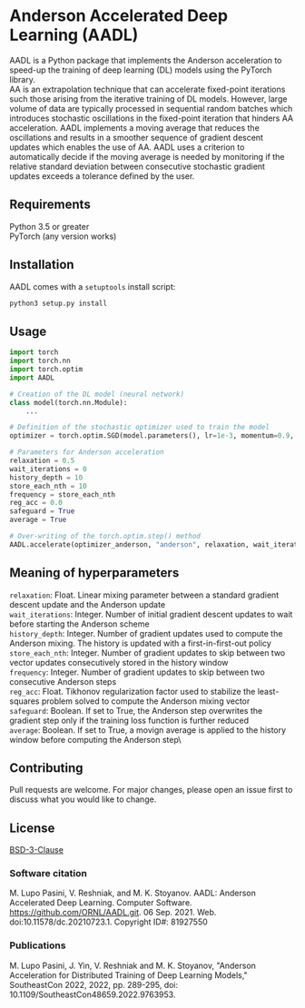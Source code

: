 # Anderson Accelerated Deep Learning (AADL)

AADL is a Python package that implements the Anderson acceleration to speed-up the training of deep learning (DL) models using the PyTorch library.\
AA is an extrapolation technique that can accelerate fixed-point iterations such those arising from the iterative training of DL models. However, large volume of data are typically processed in sequential random batches which introduces stochastic oscillations in the fixed-point iteration that hinders AA acceleration. AADL implements a moving average that reduces the oscillations and results in a smoother sequence of gradient descent updates which enables the use of AA. AADL uses a criterion to automatically decide if the moving average is needed by monitoring if the relative standard deviation between consecutive stochastic gradient updates exceeds a tolerance defined by the user.

## Requirements
Python 3.5 or greater\
PyTorch (any version works)

## Installation

AADL comes with a ```setuptools``` install script:

```python
python3 setup.py install
```

## Usage

```python
import torch
import torch.nn
import torch.optim
import AADL

# Creation of the DL model (neural network)
class model(torch.nn.Module):
	...

# Definition of the stochastic optimizer used to train the model
optimizer = torch.optim.SGD(model.parameters(), lr=1e-3, momentum=0.9, nesterov = True)

# Parameters for Anderson acceleration
relaxation = 0.5
wait_iterations = 0
history_depth = 10
store_each_nth = 10
frequency = store_each_nth
reg_acc = 0.0
safeguard = True
average = True

# Over-writing of the torch.optim.step() method 
AADL.accelerate(optimizer_anderson, "anderson", relaxation, wait_iterations, history_depth, store_each_nth, frequency, reg_acc, average)

```

## Meaning of hyperparameters
```relaxation```: Float. Linear mixing parameter between a standard gradient descent update and the Anderson update\
```wait_iterations```: Integer. Number of initial gradient descent updates to wait before starting the Anderson scheme\
```history_depth```: Integer. Number of gradient updates used to compute the Anderson mixing. The history is updated with a first-in-first-out policy\
```store_each_nth```: Integer. Number of gradient updates to skip between two vector updates consecutively stored in the history window\
```frequency```: Integer. Number of gradient updates to skip between two consecutive Anderson steps\
```reg_acc```: Float. Tikhonov regularization factor used to stabilize the least-squares problem solved to compute the Anderson mixing vector\
```safeguard```: Boolean. If set to True, the Anderson step overwrites the gradient step only if the training loss function is further reduced\
```average```: Boolean. If set to True, a movign average is applied to the history window before computing the Anderson step\ 


## Contributing
Pull requests are welcome. For major changes, please open an issue first to discuss what you would like to change.

## License
[BSD-3-Clause](https://spdx.org/licenses/BSD-3-Clause.html)

### Software citation
M. Lupo Pasini, V. Reshniak, and M. K. Stoyanov. AADL: Anderson Accelerated Deep Learning. Computer Software. https://github.com/ORNL/AADL.git. 06 Sep. 2021. Web. doi:10.11578/dc.20210723.1. Copyright ID#: 81927550 


### Publications
M. Lupo Pasini, J. Yin, V. Reshniak and M. K. Stoyanov, "Anderson Acceleration for Distributed Training of Deep Learning Models," SoutheastCon 2022, 2022, pp. 289-295, doi: 10.1109/SoutheastCon48659.2022.9763953.

